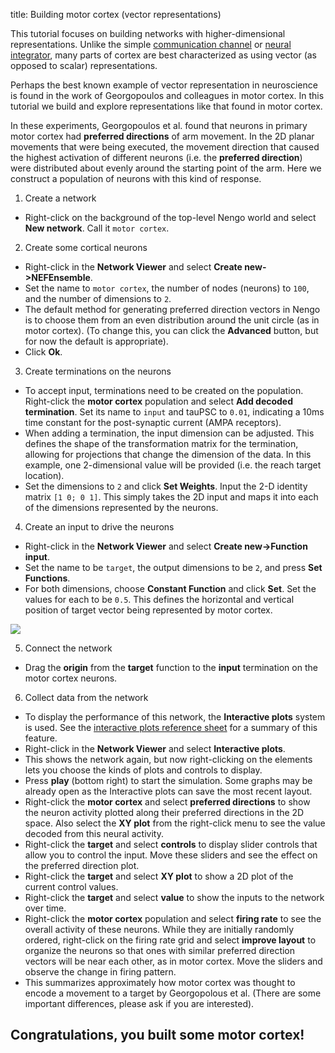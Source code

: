 title: Building motor cortex (vector representations)

This tutorial focuses on building networks with higher-dimensional
representations. Unlike the simple [communication channel](?q=node/591/) or
[neural integrator](?q=node/588), many parts of cortex are best characterized
as using vector (as opposed to scalar) representations.

Perhaps the best known example of vector representation in neuroscience is
found in the work of Georgopoulos and colleagues in motor cortex. In this
tutorial we build and explore representations like that found in motor cortex.

In these experiments, Georgopoulos et al. found that neurons in primary motor
cortex had **preferred directions** of arm movement. In the 2D planar
movements that were being executed, the movement direction that caused the
highest activation of different neurons (i.e. the **preferred direction**)
were distributed about evenly around the starting point of the arm. Here we
construct a population of neurons with this kind of response.

1. Create a network

  * Right-click on the background of the top-level Nengo world and select **New network**. Call it `motor cortex`.

2. Create some cortical neurons

  * Right-click in the **Network Viewer** and select **Create new->NEFEnsemble**.
  * Set the name to `motor cortex`, the number of nodes (neurons) to `100`, and the number of dimensions to `2`. 
  * The default method for generating preferred direction vectors in Nengo is to choose them from an even distribution around the unit circle (as in motor cortex). (To change this, you can click the **Advanced** button, but for now the default is appropriate). 
  * Click **Ok**.

3. Create terminations on the neurons

  * To accept input, terminations need to be created on the population. Right-click the **motor cortex** population and select **Add decoded termination**. Set its name to `input` and tauPSC to `0.01`, indicating a 10ms time constant for the post-synaptic current (AMPA receptors).
  * When adding a termination, the input dimension can be adjusted. This defines the shape of the transformation matrix for the termination, allowing for projections that change the dimension of the data. In this example, one 2-dimensional value will be provided (i.e. the reach target location). 
  * Set the dimensions to `2` and click **Set Weights**. Input the 2-D identity matrix `[1 0; 0 1]`. This simply takes the 2D input and maps it into each of the dimensions represented by the neurons.

4. Create an input to drive the neurons

  * Right-click in the **Network Viewer** and select **Create new->Function input**. 
  * Set the name to be `target`, the output dimensions to be `2`, and press **Set Functions**. 
  * For both dimensions, choose **Constant Function** and click **Set**. Set the values for each to be `0.5`. This defines the horizontal and vertical position of target vector being represented by motor cortex.

![](/files/motor%20img1.png)

5. Connect the network

  * Drag the **origin** from the **target** function to the **input** termination on the motor cortex neurons.

6. Collect data from the network

  * To display the performance of this network, the **Interactive plots** system is used. See the [interactive plots reference sheet](?q=node/594) for a summary of this feature.
  * Right-click in the **Network Viewer** and select **Interactive plots**.
  * This shows the network again, but now right-clicking on the elements lets you choose the kinds of plots and controls to display.
  * Press **play** (bottom right) to start the simulation. Some graphs may be already open as the Interactive plots can save the most recent layout.
  * Right-click the **motor cortex** and select **preferred directions** to show the neuron activity plotted along their preferred directions in the 2D space. Also select the **XY plot** from the right-click menu to see the value decoded from this neural activity.
  * Right-click the **target** and select **controls** to display slider controls that allow you to control the input. Move these sliders and see the effect on the preferred direction plot.
  * Right-click the **target** and select **XY plot** to show a 2D plot of the current control values.
  * Right-click the **target** and select **value** to show the inputs to the network over time.
  * Right-click the **motor cortex** population and select **firing rate** to see the overall activity of these neurons. While they are initially randomly ordered, right-click on the firing rate grid and select **improve layout** to organize the neurons so that ones with similar preferred direction vectors will be near each other, as in motor cortex. Move the sliders and observe the change in firing pattern.
  * This summarizes approximately how motor cortex was thought to encode a movement to a target by Georgopolous et al. (There are some important differences, please ask if you are interested).

## Congratulations, you built some motor cortex!


